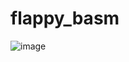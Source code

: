 # flappy_basm

![image](https://github.com/nouman0103/flappy_basm/assets/40216575/a4b515c8-a188-4404-a4a9-8c86ca856601)
